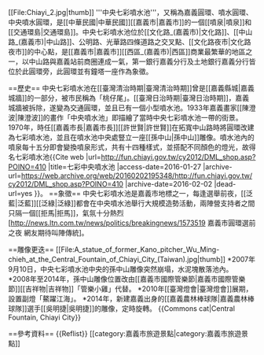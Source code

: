 [[File:Chiayi_2.jpg|thumb]]
'''中央七彩噴水池'''，又稱為嘉義圓環、噴水圓環、中央噴水圓環，是[[中華民國|中華民國]][[嘉義市|嘉義市]]的一個[[噴泉|噴泉]]和[[交通環島|交通環島]]。中央七彩噴水池位於[[文化路_(嘉義市)|文化路]]、[[中山路_(嘉義市)|中山路]]、公明路、光華路四條道路之交叉點、[[文化路夜市|文化路夜市]]的中心點，是[[嘉義市|嘉義市]][[西區_(嘉義市)|西區]]商業最繁華的地區之一，以中山路與嘉義站前商圈連成一氣，第一銀行嘉義分行及土地銀行嘉義分行皆位於此圓環旁，此圓環並有鐘塔一座作為象徵。

==歷史==
中央七彩噴水池在[[臺灣清治時期|臺灣清治時期]]曾是[[嘉義縣城|嘉義城牆]]的一部分，被市民稱為「桃仔尾」。[[臺灣日治時期|臺灣日治時期]]，嘉義城牆被拆除，遂變為交通圓環，並且已有一個小型噴水池。1933年嘉義畫家[[陳澄波|陳澄波]]的畫作「中央噴水池」即描繪了當時中央七彩噴水池一帶的街景。1970年，時任[[嘉義市長|嘉義市長]][[許世賢|許世賢]]在拓寬中山路時將圓環改建為七彩噴水池，並且在噴水池中央處豎立一座[[孫中山|孫中山]]雕像。噴水池內的噴泉每十五分即會變換噴泉形式，共有十四種樣式，並搭配不同顏色的燈光，故得名七彩噴水池<ref>{{Cite web |url=http://fun.chiayi.gov.tw/cy2012/DML_shop.asp?POINO=410 |title=七彩中央噴水池 |access-date=2016-01-27 |archive-url=https://web.archive.org/web/20160202195348/http://fun.chiayi.gov.tw/cy2012/DML_shop.asp?POINO=410 |archive-date=2016-02-02 |dead-url=yes }}</ref>。
==象徵==
中央七彩噴水池是嘉義市地標之一，每逢選舉前夜，[[泛藍|泛藍]][[泛綠|泛綠]]都會在中央噴水池舉行大規模造勢活動，兩陣營支持者之間只隔一個[[拒馬|拒馬]]，氣氛十分熱烈<ref>[http://news.ltn.com.tw/news/politics/breakingnews/1573519 嘉義市圓環選前之夜 網友期待叫陣傳統]</ref>。

==雕像更迭==
[[File:A_statue_of_former_Kano_pitcher_Wu_Ming-chieh_at_the_Central_Fountain_of_Chiayi_City_(Taiwan).jpg|thumb]]
*2007年9月10日，中央七彩噴水池中央的孫中山雕像突然崩塌，水泥塊散落池內。
*2008年至2014年，孫中山雕像位置改由[[嘉義市國際管樂節|嘉義市國際管樂節]][[吉祥物|吉祥物]]「管樂小雞」代替。
*2010年[[臺灣燈會|臺灣燈會]]展期，設置副燈「鰲躍江海」。
*2014年，新建嘉義出身的[[嘉義農林棒球隊|嘉義農林棒球隊]]選手[[吳明捷|吳明捷]]的雕像，定時旋轉。
{{Commons cat|Central Fountain, Chiayi City}}

==參考資料==
{{Reflist}}
[[category:嘉義市旅遊景點|category:嘉義市旅遊景點]]